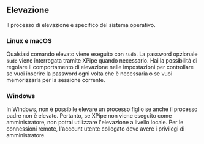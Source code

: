 ## Elevazione

Il processo di elevazione è specifico del sistema operativo.

### Linux e macOS

Qualsiasi comando elevato viene eseguito con `sudo`. La password opzionale `sudo` viene interrogata tramite XPipe quando necessario.
Hai la possibilità di regolare il comportamento di elevazione nelle impostazioni per controllare se vuoi inserire la password ogni volta che è necessaria o se vuoi memorizzarla per la sessione corrente.

### Windows

In Windows, non è possibile elevare un processo figlio se anche il processo padre non è elevato.
Pertanto, se XPipe non viene eseguito come amministratore, non potrai utilizzare l'elevazione a livello locale.
Per le connessioni remote, l'account utente collegato deve avere i privilegi di amministratore.